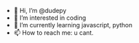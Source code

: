 - 👋 Hi, I’m @dudepy
- 👀 I’m interested in coding
- 🌱 I’m currently learning javascript, python
- 📫 How to reach me: u cant.

<!---
dudepy/dudepy is a ✨ special ✨ repository because its `README.md` (this file) appears on your GitHub profile.
You can click the Preview link to take a look at your changes.
--->
